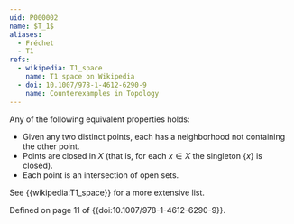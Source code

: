 ```yaml
---
uid: P000002
name: $T_1$
aliases:
  - Fréchet
  - T1
refs:
  - wikipedia: T1_space
    name: T1 space on Wikipedia
  - doi: 10.1007/978-1-4612-6290-9
    name: Counterexamples in Topology
---
```


Any of the following equivalent properties holds:

- Given any two distinct points, each has a neighborhood not containing the other point.
- Points are closed in $X$ (that is, for each $x\in X$ the singleton $\{x\}$ is closed).
- Each point is an intersection of open sets.

See {{wikipedia:T1_space}} for a more extensive list.

Defined on page 11 of {{doi:10.1007/978-1-4612-6290-9}}.
